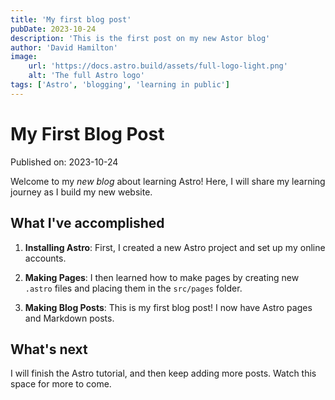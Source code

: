 ```yaml
---
title: 'My first blog post'
pubDate: 2023-10-24
description: 'This is the first post on my new Astor blog'
author: 'David Hamilton'
image:
    url: 'https://docs.astro.build/assets/full-logo-light.png'
    alt: 'The full Astro logo'
tags: ['Astro', 'blogging', 'learning in public']
---
```


# My First Blog Post

Published on: 2023-10-24

Welcome to my _new blog_ about learning Astro! Here, I will share my learning journey as I build my new website.

## What I've accomplished

1. **Installing Astro**: First, I created a new Astro project and set up my online accounts.

2. **Making Pages**: I then learned how to make pages by creating new `.astro` files and placing them in the `src/pages` folder.

3. **Making Blog Posts**: This is my first blog post! I now have Astro pages and Markdown posts.

## What's next

I will finish the Astro tutorial, and then keep adding more posts. Watch this space for more to come.